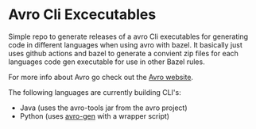 # Avro Cli Excecutables
Simple repo to generate releases of a avro Cli executables for generating code in different languages when using avro with bazel. It basically just uses github actions and bazel to generate a convient zip files for each languages code gen executable for use in other Bazel rules.

For more info about Avro go check out the [Avro website](https://avro.apache.org/). 

The following languages are currently building CLI's: 
- Java (uses the avro-tools jar from the avro project)
- Python (uses [avro-gen](https://github.com/rbystrit/avro_gen) with a wrapper script)